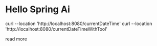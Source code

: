 # Hello Spring Ai

curl --location 'http://localhost:8080/currentDateTime'
curl --location 'http://localhost:8080/currentDateTimeWithTool'

read more 